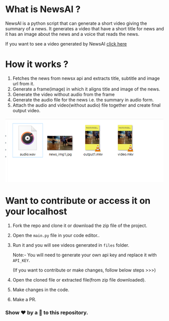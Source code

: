 # What is NewsAI ?

NewsAI is a python script that can generate a short video giving the summary of a news. It generates a video that have a short title for news and it has an image about the news and a voice that reads the news.

If you want to see a video generated by NewsAI [click here](https://youtube.com/shorts/4Mf8mLcx3-o?feature=share)

# How it works ?
1. Fetches the news from newsx api and extracts title, subtitle and image url from it.
2. Generate a frame(image) in which it aligns title and image of the news.
3. Generate the video without audio from the frame
4. Generate the audio file for the news i.e. the summary in audio form.
5. Attach the audio and video(without audio) file together and create final output video.

<img src="https://github.com/Pushpendra766/NewsAI-Bot/blob/main/files/files.PNG" width="500" />

# Want to contribute or access it on your localhost
1. Fork the repo and clone it or download the zip file of the project.
2. Open the ```main.py``` file in your code editor..
3. Run it and you will see videos generated in ```files``` folder.

   Note:- You will need to generate your own api key and replace it with ```API_KEY```.

   (If you want to contribute or make changes, follow below steps >>>)

4. Open the cloned file or extracted file(from zip file downloaded). 
5. Make changes in the code.
6. Make a PR.

### Show ❤️ by a 🌟 to this repository.
